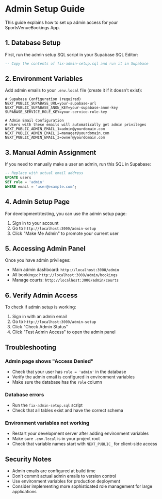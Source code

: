 # Admin Setup Guide

This guide explains how to set up admin access for your SportsVenueBookings App.

## 1. Database Setup

First, run the admin setup SQL script in your Supabase SQL Editor:

```sql
-- Copy the contents of fix-admin-setup.sql and run it in Supabase
```

## 2. Environment Variables

Add admin emails to your `.env.local` file (create it if it doesn't exist):

```env
# Supabase Configuration (required)
NEXT_PUBLIC_SUPABASE_URL=your-supabase-url
NEXT_PUBLIC_SUPABASE_ANON_KEY=your-supabase-anon-key
SUPABASE_SERVICE_ROLE_KEY=your-service-role-key

# Admin Email Configuration
# Users with these emails will automatically get admin privileges
NEXT_PUBLIC_ADMIN_EMAIL_1=admin@yourdomain.com
NEXT_PUBLIC_ADMIN_EMAIL_2=manager@yourdomain.com
NEXT_PUBLIC_ADMIN_EMAIL_3=owner@yourdomain.com
```

## 3. Manual Admin Assignment

If you need to manually make a user an admin, run this SQL in Supabase:

```sql
-- Replace with actual email address
UPDATE users 
SET role = 'admin' 
WHERE email = 'user@example.com';
```

## 4. Admin Setup Page

For development/testing, you can use the admin setup page:

1. Sign in to your account
2. Go to `http://localhost:3000/admin-setup`
3. Click "Make Me Admin" to promote your current user

## 5. Accessing Admin Panel

Once you have admin privileges:

- Main admin dashboard: `http://localhost:3000/admin`
- All bookings: `http://localhost:3000/admin/bookings`
- Manage courts: `http://localhost:3000/admin/courts`

## 6. Verify Admin Access

To check if admin setup is working:

1. Sign in with an admin email
2. Go to `http://localhost:3000/admin-setup`
3. Click "Check Admin Status"
4. Click "Test Admin Access" to open the admin panel

## Troubleshooting

### Admin page shows "Access Denied"
- Check that your user has `role = 'admin'` in the database
- Verify the admin email is configured in environment variables
- Make sure the database has the `role` column

### Database errors
- Run the `fix-admin-setup.sql` script
- Check that all tables exist and have the correct schema

### Environment variables not working
- Restart your development server after adding environment variables
- Make sure `.env.local` is in your project root
- Check that variable names start with `NEXT_PUBLIC_` for client-side access

## Security Notes

- Admin emails are configured at build time
- Don't commit actual admin emails to version control
- Use environment variables for production deployment
- Consider implementing more sophisticated role management for large applications
